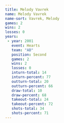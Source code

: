 ```yaml
---
title: Melody Vavrek
name: Melody Vavrek
name-sort: Vavrek, Melody
games: 2
wins: 2
losses: 0
years:
 - year: 2001
   event: Hearts
   team: "AB"
   position: Second
   games: 2
   wins: 2
   losses: 0
   inturn-total: 14
   inturn-percent: 77
   outturn-total: 20
   outturn-percent: 66
   draw-total: 10
   draw-percent: 68
   takeout-total: 24
   takeout-percent: 72
   shots-total: 34
   shots-percent: 71
---
```

